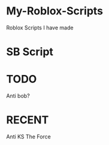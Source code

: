# My-Roblox-Scripts
Roblox Scripts I have made

# SB Script
# TODO
Anti bob?

# RECENT
Anti KS The Force
